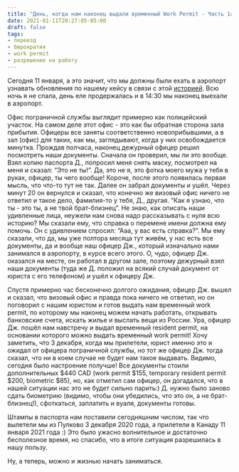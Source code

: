 ```yaml
---
title: "День, когда нам наконец выдали временный Work Permit - Часть 1a"
date: 2021-01-11T20:27:05-05:00
draft: false
tags: 
- переезд
- бюрократия 
- work permit
- разрешение на работу
---
```

Сегодня 11 января, а это значит, что мы должны были ехать в аэропорт узнавать обновления по нашему кейсу в связи с этой [историей](https://natashakatson.github.io/ru/posts/hello-canada/).  Всю ночь я не спала, день еле продержалась и в 14:30 мы наконец выехали в аэропорт.

Офис пограничной службы выглядит примерно как полицейский участок. На самом деле этот офис - это как бы обратная сторона зала прибытия. Офицеры все заняты соответственно новоприбывшими, а в зал (офис) для таких, как мы, заглядывают, когда у них освобождается минутка. Прождав полчаса, наконец дежурный офицер решил посмотреть наши документы. Сначала он проверил, мы ли это вообще. Взял копию паспорта Д., попросил меня снять маску, посмотрел на меня и сказал: “Это не ты!”. Да, это не я, это фотка моего мужа у тебя в руках, офицер, ты чего вообще! Короче, после этого появилась первая мысль, что что-то тут не так. Далее он забрал документы и ушёл. Через минут 20 он вернулся и сказал, что конечно же визовый офис ничего не ответил и такое дело, фамилия-то у тебя, Д., другая. “Как я узнаю, что ты - это ты, а не твой брат-близнец”. Не знаю, как описать наши удивленные лица, неужели нам снова надо рассказывать с нуля всю историю? Мы сказали ему, что справка о перемене имени должна ему помочь. Он с удивлением спросил: “Ааа, у вас есть справка?”. Мы ему сказали, что да, мы уже полтора месяца тут живём, у нас есть все документы, да и вообще наш офицер Дж., который изначально нами занимался в аэропорту, в курсе всего этого. О, чудо, офицер Дж. оказался на месте, он работал в другом зале, поэтому дежурный взял наши документы (туда же Д. положил на всякий случай документ от юриста с его телефоном) и ушёл к офицеру Дж. 

Спустя примерно час бесконечно долгого ожидания, офицер Дж. вышел и сказал, что визовый офис и правда пока ничего не ответил, но он поговорил с нашим юристом и готов выдать нам временный work permit, по которому мы наконец можем начать работать, открывать банковские счета, искать жилье и выслать вещи из России. Ура, офицер Дж. пошёл нам навстречу и выдал временный resident permit, на основании которого можно выдать временный work permit! Хочу заметить, что 3 декабря, когда мы прилетели, юрист именно это и ожидал от офицера пограничной службы, но тот же офицер Дж. тогда сказал, что ни в коем случае не будет нам такое выдавать. Видимо, сегодня было настроение получше! Все документы стоили дополнительных $440 CAD (work permit $155, temporary resident permit $200, biometric $85), но, как отметил сам офицер, он догадался, что в нашей ситуации нас это не будет сильно парить:) Д. нужно было заново сдать биометрию (видимо, чтобы они убедились, что это он, а не брат-близнец!), сфоткаться, заплатить и вуаля, документы готовы.

Штампы в паспорта нам поставили сегодняшним числом, так что вылетели мы из Пулково 3 декабря 2020 года, а прилетели в Канаду 11 января 2021 года :) Это было ужасно волнительное и достаточно бесполезное время, но спасибо, что в итоге ситуация разрешилась в нашу пользу.

Ну, а теперь, можно и жизнью начать заниматься. 

